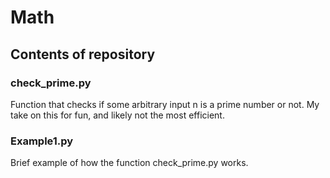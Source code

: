 # Math
## Contents of repository
### check_prime.py
Function that checks if some arbitrary input n is a prime number or not. My take on this for fun, and likely not the most efficient.

### Example1.py
Brief example of how the function check_prime.py works.
